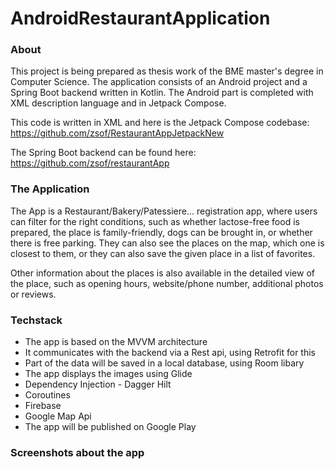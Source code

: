 # AndroidRestaurantApplication
### About

This project is being prepared as thesis work of the BME master's degree in Computer Science.
The application consists of an Android project and a Spring Boot backend written in Kotlin. The Android part is completed with XML description language and in Jetpack Compose. 

This code is written in XML and here is the Jetpack Compose codebase: https://github.com/zsof/RestaurantAppJetpackNew

The Spring Boot backend can be found here: https://github.com/zsof/restaurantApp

### The Application

The App is a Restaurant/Bakery/Patessiere... registration app, where users can filter for the right conditions, such as whether lactose-free food is prepared, the place is family-friendly, dogs can be brought in, or whether there is free parking. 
They can also see the places on the map, which one is closest to them, or they can also save the given place in a list of favorites.

Other information about the places is also available in the detailed view of the place, such as opening hours, website/phone number, additional photos or reviews.

### Techstack

- The app is based on the MVVM architecture
- It communicates with the backend via a Rest api, using Retrofit for this
- Part of the data will be saved in a local database, using Room libary
- The app displays the images using Glide
- Dependency Injection - Dagger Hilt
- Coroutines
- Firebase
- Google Map Api
- The app will be published on Google Play

### Screenshots about the app
